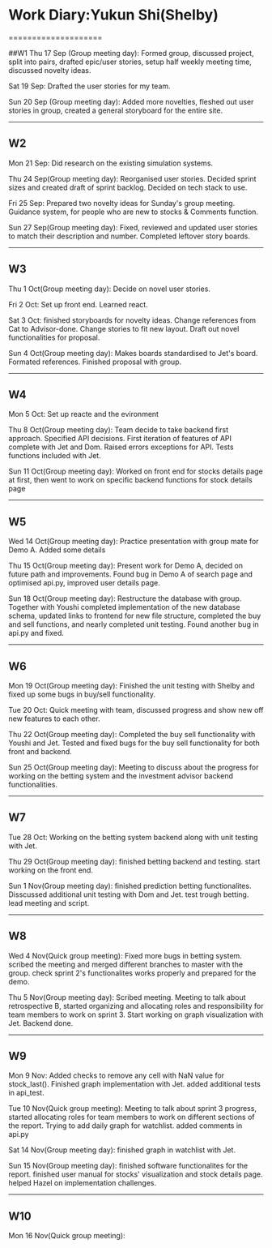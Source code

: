 # Work Diary:Yukun Shi(Shelby)
====================

##W1
Thu 17 Sep (Group meeting day): Formed group, discussed project, split into pairs, drafted epic/user stories, setup half weekly meeting time, discussed novelty ideas.

Sat 19 Sep: Drafted the user stories for my team.

Sun 20 Sep (Group meeting day): Added more novelties, fleshed out user stories in group, created a general storyboard for the entire site.

-----------

## W2
Mon 21 Sep: Did research on the existing simulation systems.

Thu 24 Sep(Group meeting day): Reorganised user stories. Decided sprint sizes and created draft of sprint backlog. Decided on tech stack to use.

Fri 25 Sep: Prepared two novelty ideas for Sunday's group meeting. Guidance system, for people who are new to stocks & Comments function.

Sun 27 Sep(Group meeting day): Fixed, reviewed and updated user stories to match their description and number. Completed leftover story boards.

-----------

## W3
Thu 1 Oct(Group meeting day): Decide on novel user stories. 

Fri 2 Oct: Set up front end. Learned react.

Sat 3 Oct: finished storyboards for novelty ideas. Change references from Cat to Advisor-done. Change stories to fit new layout. Draft out novel functionalities for proposal.

Sun 4 Oct(Group meeting day): Makes boards standardised to Jet's board. Formated references. Finished proposal with group.

-----------

## W4
Mon 5 Oct: Set up reacte and the evironment

Thu 8 Oct(Group meeting day): Team decide to take backend first approach. Specified API decisions. First iteration of features of API complete with Jet and Dom. Raised errors exceptions for API. Tests functions included with Jet.

Sun 11 Oct(Group meeting day): Worked on front end for stocks details page at first, then went to work on specific backend functions for stock details page

-----------

## W5
Wed 14 Oct(Group meeting day): Practice presentation with group mate for Demo A. Added some details

Thu 15 Oct(Group meeting day): Present work for Demo A, decided on future path and improvements. Found bug in Demo A of search page and optimised api.py, improved user details page. 

Sun 18 Oct(Group meeting day): Restructure the database with group. Together with Youshi completed implementation of the new database schema, updated links to frontend for new file structure, completed the buy and sell functions, and nearly completed unit testing. Found another bug in api.py and fixed.

-----------

## W6
Mon 19 Oct(Group meeting day): Finished the unit testing with Shelby and fixed up some bugs in buy/sell functionality.

Tue 20 Oct: Quick meeting with team, discussed progress and show new off new features to each other.

Thu 22 Oct(Group meeting day): Completed the buy sell functionality with Youshi and Jet. Tested and fixed bugs for the buy sell functionality for both front and backend.

Sun 25 Oct(Group meeting day): Meeting to discuss about the progress for working on the betting system and the investment advisor backend functionalities.

-----------

## W7
Tue 28 Oct: Working on the betting system backend along with unit testing with Jet.

Thu 29 Oct(Group meeting day): finished betting backend and testing. start working on the front end.

Sun 1 Nov(Group meeting day): finished prediction betting functionalites. Disscussed additional unit testing with Dom and Jet. test trough betting. lead meeting and script.

-----------

## W8
Wed 4 Nov(Quick group meeting): Fixed more bugs in betting system. scribed the meeting and merged different branches to master with the group. check sprint 2's functionalites works properly and prepared for the demo.

Thu 5 Nov(Group meeting day): Scribed meeting. Meeting to talk about retrospective B, started organizing and allocating roles and responsibility for team members to work on sprint 3. Start working on graph visualization with Jet. Backend done.

-----------

## W9
Mon 9 Nov: Added checks to remove any cell with NaN value for stock_last(). Finished graph implementation with Jet. added additional tests in api_test.

Tue 10 Nov(Quick group meeting): Meeting to talk about sprint 3 progress, started allocating roles for team members to work on different sections of the report. Trying to add daily graph for watchlist. added comments in api.py

Sat 14 Nov(Group meeting day): finished graph in watchlist with Jet.

Sun 15 Nov(Group meeting day): finished software functionalites for the report. finished user manual for stocks' visualization and stock details page. helped Hazel on implementation challenges.

-----------

## W10
Mon 16 Nov(Quick group meeting): 

